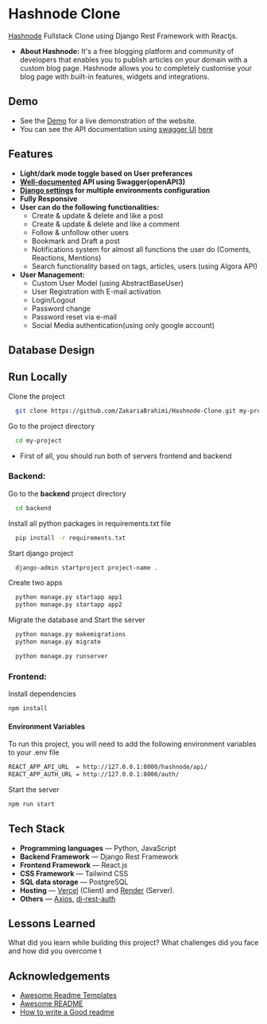 # Hashnode Clone

[Hashnode](https://hashnode.com/) Fullstack Clone using Django Rest Framework with Reactjs.
* **About Hashnode:** It's a free blogging platform and community of developers that enables you to publish articles on your domain with a custom blog page. Hashnode allows you to completely customise your blog page with built-in features, widgets and integrations.
## Demo

- See the [Demo](https://hashnode-clone-one.vercel.app/) for a live demonstration of the website.
- You can see the API documentation using [swagger UI](https://swagger.io/tools/swagger-ui/) [here](https://hashnodeclone.onrender.com/api/schema/swagger-ui/)


## Features

- **Light/dark mode toggle based on User preferances**
- **<u>Well-documented</u> API using Swagger(openAPI3)**
- **<u>Django settings</u> for multiple environments configuration**
- **Fully Responsive**
- **User can do the following functionalities:**
  - Create & update & delete and like a post
  - Create & update & delete and like a comment
  - Follow & unfollow other users
  - Bookmark and Draft a post
  - Notifications system for almost all functions the user do (Coments, Reactions, Mentions)
  - Search functionality based on tags, articles, users (using Algora API)
- **User Management:** 
  - Custom User Model (using AbstractBaseUser)
  - User Registration with E-mail activation
  - Login/Logout
  - Password change
  - Password reset via e-mail
  - Social Media authentication(using only google account)

## Database Design


## Run Locally  

Clone the project  

~~~bash  
  git clone https://github.com/ZakariaBrahimi/Hashnode-Clone.git my-project
~~~

Go to the project directory  

~~~bash  
  cd my-project
~~~
* First of all, you should run both of servers frontend and backend
### Backend:

Go to the **backend** project directory
~~~bash  
  cd backend
~~~
Install all python packages in requirements.txt file
~~~bash  
  pip install -r requirements.txt
~~~
Start django project
~~~bash  
  django-admin startproject project-name .
~~~
Create two apps
~~~bash  
  python manage.py startapp app1
  python manage.py startapp app2
~~~

Migrate the database and Start the server
~~~bash  
  python manage.py makemigrations
  python manage.py migrate

  python manage.py runserver
~~~


### Frontend:

Install dependencies  
~~~bash  
npm install
~~~

#### Environment Variables  

To run this project, you will need to add the following environment variables to your .env file  
~~~bash  
REACT_APP_API_URL  = http://127.0.0.1:8000/hashnode/api/
REACT_APP_AUTH_URL = http://127.0.0.1:8000/auth/
~~~

Start the server  
~~~bash  
npm run start
~~~

## Tech Stack
- **Programming languages** — Python, JavaScript  
- **Backend Framework** — Django Rest Framework
- **Frontend Framework** — React.js
- **CSS Framework** — Tailwind CSS
- **SQL data storage** — PostgreSQL
- **Hosting** — [Vercel](http://vercel.com/) (Client) and [Render](https://render.com/) (Server).
- **Others** — [Axios](https://axios-http.com/docs/intro), [dj-rest-auth](https://dj-rest-auth.readthedocs.io/en/latest/)


## Lessons Learned  

What did you learn while building this project? What challenges did you face and how did you overcome t


## Acknowledgements  

- [Awesome Readme Templates](https://awesomeopensource.com/project/elangosundar/awesome-README-templates)
- [Awesome README](https://github.com/matiassingers/awesome-readme)
- [How to write a Good readme](https://bulldogjob.com/news/449-how-to-write-a-good-readme-for-your-github-project)